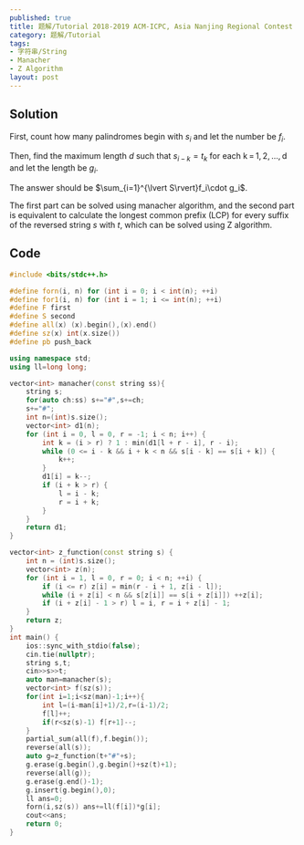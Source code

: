 ```yaml
---
published: true
title: 题解/Tutorial 2018-2019 ACM-ICPC, Asia Nanjing Regional Contest M - Mediocre String Problem
category: 题解/Tutorial
tags:
- 字符串/String
- Manacher
- Z Algorithm
layout: post
---
```


<!-- more -->

## Solution

First, count how many palindromes begin with $s_i$ and let the number be $f_i$.

Then, find the maximum length $d$ such that $s_{i - k} = t_k$ for each k = 1, 2, ..., d and let the length be $g_i$.

The answer should be $\sum_{i=1}^{\lvert S\rvert}f_i\cdot g_i$.

The first part can be solved using manacher algorithm, and the second part is equivalent to calculate the longest common prefix (LCP) for every suffix of the reversed string $s$  with $t$, which can be solved using Z algorithm.

## Code

```cpp
#include <bits/stdc++.h>

#define forn(i, n) for (int i = 0; i < int(n); ++i)
#define for1(i, n) for (int i = 1; i <= int(n); ++i)
#define F first
#define S second
#define all(x) (x).begin(),(x).end()
#define sz(x) int(x.size())
#define pb push_back

using namespace std;
using ll=long long;

vector<int> manacher(const string ss){
    string s;
    for(auto ch:ss) s+="#",s+=ch;
    s+="#";
    int n=(int)s.size();
    vector<int> d1(n);
    for (int i = 0, l = 0, r = -1; i < n; i++) {
        int k = (i > r) ? 1 : min(d1[l + r - i], r - i);
        while (0 <= i - k && i + k < n && s[i - k] == s[i + k]) {
            k++;
        }
        d1[i] = k--;
        if (i + k > r) {
            l = i - k;
            r = i + k;
        }
    }
    return d1;
}

vector<int> z_function(const string s) {
    int n = (int)s.size();
    vector<int> z(n);
    for (int i = 1, l = 0, r = 0; i < n; ++i) {
        if (i <= r) z[i] = min(r - i + 1, z[i - l]);
        while (i + z[i] < n && s[z[i]] == s[i + z[i]]) ++z[i];
        if (i + z[i] - 1 > r) l = i, r = i + z[i] - 1;
    }
    return z;
}
int main() {
    ios::sync_with_stdio(false);
    cin.tie(nullptr);
    string s,t;
    cin>>s>>t;
    auto man=manacher(s);
    vector<int> f(sz(s));
    for(int i=1;i<sz(man)-1;i++){
        int l=(i-man[i]+1)/2,r=(i-1)/2;
        f[l]++;
        if(r<sz(s)-1) f[r+1]--;
    }
    partial_sum(all(f),f.begin());
    reverse(all(s));
    auto g=z_function(t+"#"+s);
    g.erase(g.begin(),g.begin()+sz(t)+1);
    reverse(all(g));
    g.erase(g.end()-1);
    g.insert(g.begin(),0);
    ll ans=0;
    forn(i,sz(s)) ans+=ll(f[i])*g[i];
    cout<<ans;
    return 0;
}
```
